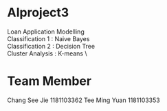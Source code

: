 # AIproject3
Loan Application Modelling \
Classification 1 : Naive Bayes \
Classification 2 : Decision Tree \
Cluster Analysis : K-means \


# Team Member
Chang See Jie 1181103362
Tee Ming Yuan 1181103353
